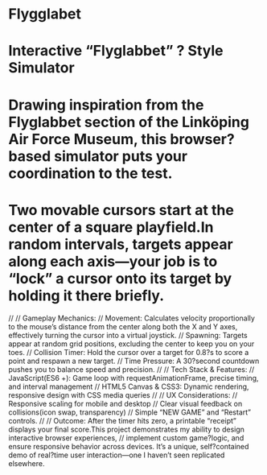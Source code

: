 # Flygglabet

# Interactive “Flyglabbet” ? Style Simulator
#
# Drawing inspiration from the Flyglabbet section of the Linköping Air Force Museum, this browser?based simulator puts your coordination to the test.
# Two movable cursors start at the center of a square playfield.In random intervals, targets appear along each axis—your job is to “lock” a cursor onto its target by holding it there briefly.
//
// Gameplay Mechanics:
// Movement: Calculates velocity proportionally to the mouse’s distance from the center along both the X and Y axes, effectively turning the cursor into a virtual joystick.
// Spawning: Targets appear at random grid positions, excluding the center to keep you on your toes.
// Collision Timer: Hold the cursor over a target for 0.8?s to score a point and respawn a new target.
// Time Pressure: A 30?second countdown pushes you to balance speed and precision.
//
// Tech Stack & Features:
// JavaScript(ES6 +): Game loop with requestAnimationFrame, precise timing, and interval management
// HTML5 Canvas & CSS3: Dynamic rendering, responsive design with CSS media queries
//
// UX Considerations:
// Responsive scaling for mobile and desktop
// Clear visual feedback on collisions(icon swap, transparency)
// Simple “NEW GAME” and “Restart” controls.
//
// Outcome: After the timer hits zero, a printable “receipt” displays your final score.This project demonstrates my ability to design interactive browser experiences,
// implement custom game?logic, and ensure responsive behavior across devices. It’s a unique, self?contained demo of real?time user interaction—one I haven’t seen replicated elsewhere.
